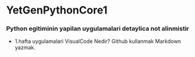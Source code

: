 # YetGenPythonCore1

### Python egitiminin yapilan uygulamalari detaylica not alinmistir

- 1.hafta uygulamalari 
    VisualCode Nedir?
    Github kullanmak
    Markdown yazmak.
